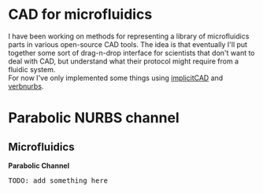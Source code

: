 # CAD for microfluidics

I have been working on methods for representing a library of microfluidics parts in various open-source CAD tools. The idea is that eventually I'll put together some sort of drag-n-drop interface for scientists that don't want to deal with CAD, but understand what their protocol might require from a fluidic system.  
For now I've only implemented some things using [implicitCAD]() and [verbnurbs](https://github.com/pboyer/verb).  

# Parabolic NURBS channel 



<script src="../md/microfluidic-cad/js/numeric-1.2.6.min.js"></script>
<script src="../md/microfluidic-cad/js/binomial.js"></script>
<script src="../md/microfluidic-cad/js/verb.js"></script>
<script src="../md/microfluidic-cad/js/conversions.js"></script>

<script src="../md/microfluidic-cad/js/lightgl.js"></script>
<script src="../md/microfluidic-cad/js/viewer.js"></script>

<link href='http://fonts.googleapis.com/css?family=Open+Sans' rel='stylesheet' type='text/css' />
<link rel="stylesheet" href="../md/microfluidic-cad/css/microfluidic-style.css" />


<div id="container">
  <h2> Microfluidics </h2>
  <b>Parabolic Channel</b><pre>TODO: add something here</pre>
  <div id="0" class="viewer"></div>
  <script>
    function parabolic_channel(length, width, depth){
      var half_width = width/2;
      var half_length = length/2;
      var degree = 2
        , knots = [0, 0, 0, 1, 1, 1]
        , pts = [   [ [-half_width, -half_length, 0], [0, -half_length, depth], [half_width, -half_length, 0] ],
              [ [-half_width, 0           , 0], [0, 0           , depth], [half_width, 0           , 0] ],
              [ [-half_width, half_length , 0], [0, half_length , depth], [half_width, half_length , 0] ]
            ]
              
        , wts = [   [ 1, 1, 1],
              [ 1, 1, 1],
              [ 1, 1, 1]
            ];

      srf1 = new verb.NurbsSurface( degree, knots, degree, knots, pts, wts );

      udivs0 =6000;
      vdivs0 =6000;
      return srf1;
    }

    verb.init();
    var geom = [];
    var srf1, srf2;

    geom.push(parabolic_channel(length=100, width=10, depth=-20));

    geom.map(function(g){
      addViewer(new Viewer( g, 1200, 600, -2 ) );
    });
    //render();
  </script>  
</div>
